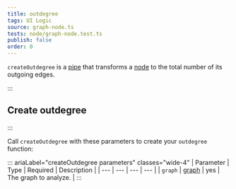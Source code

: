 ```yaml
---
title: outdegree
tags: UI Logic
source: graph-node.ts
tests: node/graph-node.test.ts
publish: false
order: 0
---
```


`createOutdegree` is a [pipe](/docs/logic/pipes-overview) that transforms a [node](/docs/logic/graph-overview#graph-node-and-edge) to the total number of its outgoing edges.


:::
## Create outdegree
:::

Call `createOutdegree` with these parameters to create your `outdegree` function:

::: ariaLabel="createOutdegree parameters" classes="wide-4"
| Parameter | Type | Required | Description |
| --- | --- | --- | --- |
| `graph` | [graph](/docs/logic/graph-overview) | yes | The graph to analyze. |
:::

